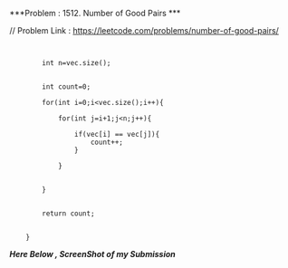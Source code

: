 
***Problem : 1512. Number of Good Pairs  ***

// Problem Link : https://leetcode.com/problems/number-of-good-pairs/

```  int numIdenticalPairs(vector<int>& vec) {
        
        
        int n=vec.size();
        
        
        int count=0;
        
        for(int i=0;i<vec.size();i++){
        
            for(int j=i+1;j<n;j++){
            
                if(vec[i] == vec[j]){
                    count++;
                }
                
            }
            
            
        }
        
        
        return count;
        
        
    }

```




***Here Below , ScreenShot of my Submission***

